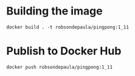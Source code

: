 # Building the image
```
docker build . -t robsondepaula/pingpong:1_11
```
# Publish to Docker Hub
```
docker push robsondepaula/pingpong:1_11
```
